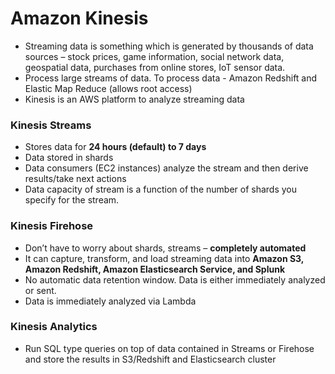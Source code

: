 # Amazon Kinesis

* Streaming data is something which is generated by thousands of data sources – stock prices, game information, social network data, geospatial data, purchases from online stores, IoT sensor data.
* Process large streams of data. To process data - Amazon Redshift and Elastic Map Reduce \(allows root access\)
* Kinesis is an AWS platform to analyze streaming data

### Kinesis Streams

* Stores data for **24 hours \(default\) to 7 days**
* Data stored in shards
* Data consumers \(EC2 instances\) analyze the stream and then derive results/take next actions
* Data capacity of stream is a function of the number of shards you specify for the stream.

### Kinesis Firehose

* Don’t have to worry about shards, streams – **completely automated**
* It can capture, transform, and load streaming data into **Amazon S3, Amazon Redshift, Amazon Elasticsearch Service, and Splunk**
* No automatic data retention window. Data is either immediately analyzed or sent.
* Data is immediately analyzed via Lambda

### Kinesis Analytics

* Run SQL type queries on top of data contained in Streams or Firehose and store the results in S3/Redshift and Elasticsearch cluster

